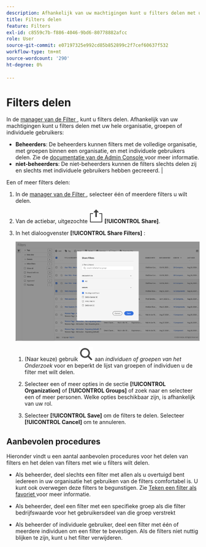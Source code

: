 ```yaml
---
description: Afhankelijk van uw machtigingen kunt u filters delen met uw hele organisatie, groepen of individuele gebruikers.
title: Filters delen
feature: Filters
exl-id: c8559c7b-f886-4046-9bd6-80778882afcc
role: User
source-git-commit: e07197325e992cd85b852899c2f7cef60637f532
workflow-type: tm+mt
source-wordcount: '290'
ht-degree: 0%

---
```


# Filters delen

In de [ manager van de Filter ](manage-filters.md), kunt u filters delen. Afhankelijk van uw machtigingen kunt u filters delen met uw hele organisatie, groepen of individuele gebruikers:

* **Beheerders**: De beheerders kunnen filters met de volledige organisatie, met groepen binnen een organisatie, en met individuele gebruikers delen. Zie de [ documentatie van de Admin Console ](https://helpx.adobe.com/enterprise/using/manage-products.html) voor meer informatie.
* **niet-beheerders**: De niet-beheerders kunnen de filters slechts delen zij en slechts met individuele gebruikers hebben gecreeerd. |

Een of meer filters delen:

1. In de [ manager van de Filter ](manage-filters.md), selecteer één of meerdere filters u wilt delen.
1. Van de actiebar, uitgezochte ![ Aandeel ](/help/assets/icons/ShareLight.svg) **[!UICONTROL Share]**.
1. In het dialoogvenster **[!UICONTROL Share Filters]** :

   ![ de dialoog van de Filters van het Aandeel ](assets/share-filter-dialog.png)

   1. (Naar keuze) gebruik ![ Onderzoek ](/help/assets/icons/Search.svg) aan *individuen of groepen van het Onderzoek* voor en beperkt de lijst van groepen of individuen u de filter met wilt delen.

   1. Selecteer een of meer opties in de sectie **[!UICONTROL Organization]** of **[!UICONTROL Groups]** of zoek naar en selecteer een of meer personen. Welke opties beschikbaar zijn, is afhankelijk van uw rol.

   1. Selecteer **[!UICONTROL Save]** om de filters te delen. Selecteer **[!UICONTROL Cancel]** om te annuleren.

## Aanbevolen procedures

Hieronder vindt u een aantal aanbevolen procedures voor het delen van filters en het delen van filters met wie u filters wilt delen.

* Als beheerder, deel slechts een filter met allen als u overtuigd bent iedereen in uw organisatie het gebruiken van de filters comfortabel is. U kunt ook overwegen deze filters te begunstigen. Zie [ Teken een filter als favoriet ](filters-favorite.md) voor meer informatie.

* Als beheerder, deel een filter met een specifieke groep als die filter bedrijfswaarde voor het gebruikersdeel van die groep verstrekt

* Als beheerder of individuele gebruiker, deel een filter met één of meerdere individuen om een filter te bevestigen. Als de filters niet nuttig blijken te zijn, kunt u het filter verwijderen.
